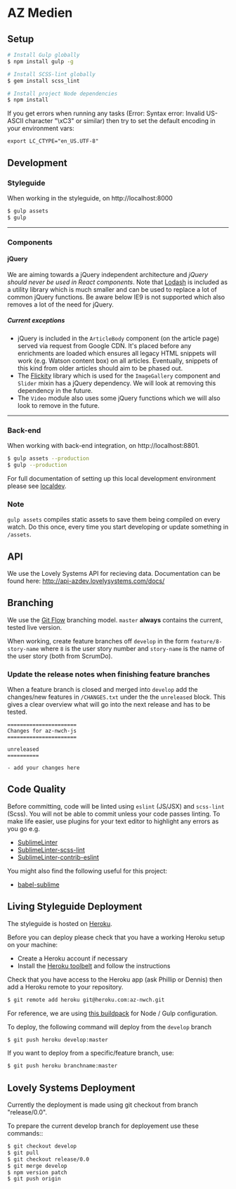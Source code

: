 # AZ Medien

## Setup

```sh
# Install Gulp globally
$ npm install gulp -g

# Install SCSS-lint globally
$ gem install scss_lint

# Install project Node dependencies
$ npm install
```

If you get errors when running any tasks (Error: Syntax error: Invalid US-ASCII character "\xC3" or similar) then try to set the default encoding in your environment vars:
```
export LC_CTYPE="en_US.UTF-8"
```

## Development

### Styleguide

When working in the styleguide, on http://localhost:8000

```sh
$ gulp assets
$ gulp
```
---------------------------

### Components

#### jQuery

We are aiming towards a jQuery independent architecture and *jQuery should never be used in React components*. Note that [Lodash](https://lodash.com/docs) is included as a utility library which is much smaller and can be used to replace a lot of common jQuery functions. Be aware below IE9 is not supported which also removes a lot of the need for jQuery.

##### Current exceptions

- jQuery is included in the `ArticleBody` component (on the article page) served via request from Google CDN. It's placed before any enrichments are loaded which ensures all legacy HTML snippets will work (e.g. Watson content box) on all articles. Eventually, snippets of this kind from older articles should aim to be phased out.
- The [Flickity](http://flickity.metafizzy.co/) library which is used for the `ImageGallery` component and `Slider` mixin has a jQuery dependency. We will look at removing this dependency in the future.
- The `Video` module also uses some jQuery functions which we will also look to remove in the future.


---------------------------

### Back-end

When working with back-end integration, on http://localhost:8801.


```sh
$ gulp assets --production
$ gulp --production
```

For full documentation of setting up this local development environment please see [localdev](localdev).

### Note

`gulp assets` compiles static assets to save them being compiled on every watch. Do this once, every time you start developing or update something in `/assets`.

## API

We use the Lovely Systems API for recieving data. Documentation can be found here:
http://api-azdev.lovelysystems.com/docs/

## Branching

We use the [Git Flow](https://www.atlassian.com/git/tutorials/comparing-workflows/gitflow-workflow/) branching model. `master` **always** contains the current, tested live version.

When working, create feature branches off `develop` in the form `feature/8-story-name` where `8` is the user story number and `story-name` is the name of the user story (both from ScrumDo).

### Update the release notes when finishing feature branches

When a feature branch is closed and merged into `develop` add the changes/new features in `/CHANGES.txt` under the the `unreleased` block. This gives a clear overview what will go into the next release and has to be tested.

```
======================
Changes for az-nwch-js
======================

unreleased
==========

- add your changes here

```

## Code Quality

Before committing, code will be linted using `eslint` (JS/JSX) and `scss-lint` (Scss). You will not be able to commit unless your code passes linting. To make life easier, use plugins for your text editor to highlight any errors as you go e.g.

- [Sublime​Linter](https://packagecontrol.io/packages/SublimeLinter)
- [SublimeLinter-scss-lint](https://packagecontrol.io/packages/SublimeLinter-contrib-scss-lint)
- [Sublime​Linter-contrib-eslint](https://packagecontrol.io/packages/SublimeLinter-contrib-eslint)

You might also find the following useful for this project:

- [babel-sublime](https://github.com/babel/babel-sublime)


## Living Styleguide Deployment

The styleguide is hosted on [Heroku](http://az-nwch.herokuapp.com/styleguide).

Before you can deploy please check that you have a working Heroku setup on your machine:
- Create a Heroku account if necessary
- Install the [Heroku toolbelt](https://toolbelt.heroku.com/) and follow the instructions

Check that you have access to the Heroku app (ask Phillip or Dennis) then add a Heroku remote to your repository.

```sh
$ git remote add heroku git@heroku.com:az-nwch.git
```

For reference, we are using [this buildpack](https://github.com/robgraeber/heroku-buildpack-nodejs-bower-gulp) for Node / Gulp configuration.

To deploy, the following command will deploy from the `develop` branch

```sh
$ git push heroku develop:master
```

If you want to deploy from a specific/feature branch, use:

```sh
$ git push heroku branchname:master
```

## Lovely Systems Deployment

Currently the deployment is made using git checkout from branch "release/0.0".

To prepare the current develop branch for deployement use these commands::

```sh
$ git checkout develop
$ git pull
$ git checkout release/0.0
$ git merge develop
$ npm version patch
$ git push origin
```
